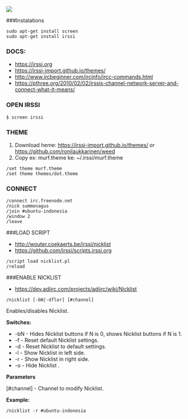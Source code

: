 <img src="https://raw.githubusercontent.com/agusmakmun/Some-Examples-of-Simple-Python-Script/master/irc/irssi-nicklist/irssi-with-nicklist-right-side.png">

###Instalations
```
sudo apt-get install screen
sudo apt-get install irssi
```

### DOCS: 
* https://irssi.org
* https://irssi-import.github.io/themes/
* http://www.ircbeginner.com/ircinfo/ircc-commands.html
* https://pthree.org/2010/02/02/irssis-channel-network-server-and-connect-what-it-means/

### OPEN IRSSI
```
$ screen irssi
```

### THEME
1. Download heme: https://irssi-import.github.io/themes/ or https://github.com/ronilaukkarinen/weed
2. Copy ex: murf.theme ke: ~/.irssi/murf.theme
```
/set theme murf.theme
/set theme themes/dot.theme
```

### CONNECT
```
/connect irc.freenode.net
/nick summonagus
/join #ubuntu-indonesia
/window 2
/leave
```

###LOAD SCRIPT
* http://wouter.coekaerts.be/irssi/nicklist
* https://github.com/irssi/scripts.irssi.org
```
/script load nicklist.pl
/reload
```

###ENABLE NICKLIST
* https://dev.adiirc.com/projects/adiirc/wiki/Nicklist

`/nicklist [-bN|-dflor] [#channel]`

Enables/disables Nicklist.

**Switches:**
* -bN - Hides Nicklist buttons if N is 0, shows Nicklist buttons if N is 1.
* -f - Reset default Nicklist settings.
* -d - Reset Nicklist to default settings.
* -l - Show Nicklist in left side.
* -r - Show Nicklist in right side.
* -o - Hide Nicklist .

**Parameters**

[#channel] - Channel to modify Nicklist.

**Example:**
```
/nicklist -r #ubuntu-indonesia
```
